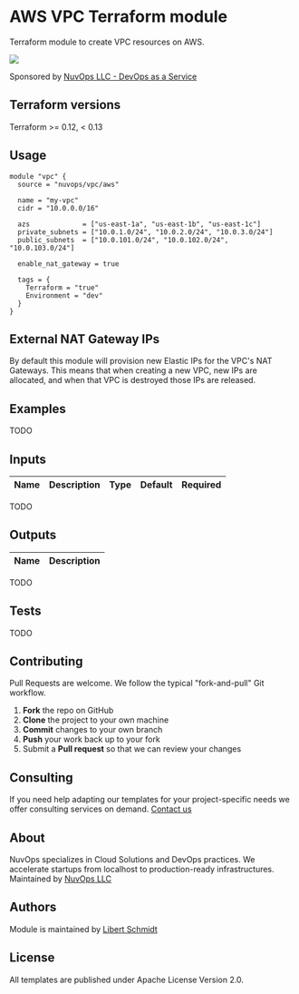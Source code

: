 # AWS VPC Terraform module

Terraform module to create VPC resources on AWS.


![](https://www.nuvops.com/img/NuvOps-github.png)

Sponsored by [NuvOps LLC - DevOps as a Service](https://www.nuvops.com)


## Terraform versions

Terraform >= 0.12, < 0.13


## Usage

```hcl
module "vpc" {
  source = "nuvops/vpc/aws"

  name = "my-vpc"
  cidr = "10.0.0.0/16"

  azs             = ["us-east-1a", "us-east-1b", "us-east-1c"]
  private_subnets = ["10.0.1.0/24", "10.0.2.0/24", "10.0.3.0/24"]
  public_subnets  = ["10.0.101.0/24", "10.0.102.0/24", "10.0.103.0/24"]

  enable_nat_gateway = true

  tags = {
    Terraform = "true"
    Environment = "dev"
  }
}
```

## External NAT Gateway IPs

By default this module will provision new Elastic IPs for the VPC's NAT Gateways.
This means that when creating a new VPC, new IPs are allocated, and when that VPC is destroyed those IPs are released.



## Examples

TODO

<!-- BEGINNING OF PRE-COMMIT-TERRAFORM DOCS HOOK -->
## Inputs

| Name | Description | Type | Default | Required |
|------|-------------|:----:|:-----:|:-----:|

TODO

## Outputs

| Name | Description |
|------|-------------|

TODO

<!-- END OF PRE-COMMIT-TERRAFORM DOCS HOOK -->

## Tests

TODO


## Contributing

Pull Requests are welcome. We follow the typical "fork-and-pull" Git workflow.

 1. **Fork** the repo on GitHub
 2. **Clone** the project to your own machine
 3. **Commit** changes to your own branch
 4. **Push** your work back up to your fork
 5. Submit a **Pull request** so that we can review your changes

## Consulting

If you need help adapting our templates for your project-specific needs we offer consulting services on demand. [Contact us](mailto:hi@nuvops.com)

## About

NuvOps specializes in Cloud Solutions and DevOps practices.
We accelerate startups from localhost to production-ready infrastructures.
Maintained by  [NuvOps LLC](https://www.nuvops.com)

## Authors

Module is maintained by [Libert Schmidt](https://github.com/rschmidtz)

## License

All templates are published under Apache License Version 2.0.
